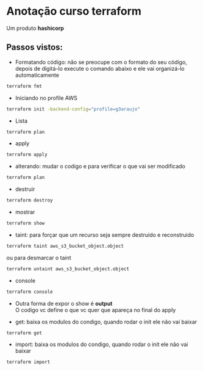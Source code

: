 # Anotação curso terraform
Um produto **hashicorp**

## Passos vistos:
- Formatando código: não se preocupe com o formato do seu código, depois de digitá-lo execute o comando abaixo e ele vai organizá-lo automaticamente
```bash
terraform fmt
```

- Iniciando no profile AWS
```bash
terraform init -backend-config="profile=g3araujo"
```
- Lista 
```bash
terraform plan
```
- apply
```bash
terraform apply
```
- alterando: mudar o codigo e para verificar o que vai ser modificado
```bash
terraform plan
```
- destruir
```bash
terraform destroy
```
- mostrar
```bash
terraform show
```
- taint: para forçar que um recurso seja sempre destruido e reconstruido
```bash
terraform taint aws_s3_bucket_object.object 
```
ou para desmarcar o taint
```bash
terraform untaint aws_s3_bucket_object.object 
```
- console
```bash
terraform console
```
- Outra forma de expor o show é **output** <br>
O codigo vc define o que vc quer que apareça no final do apply

- get: baixa os modulos do condigo, quando rodar o init ele não vai baixar
```bash
terraform get
```
- import: baixa os modulos do condigo, quando rodar o init ele não vai baixar
```bash
terraform import
```
